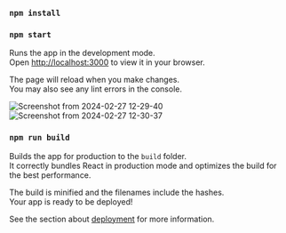 ### `npm install`

### `npm start`

Runs the app in the development mode.\
Open [http://localhost:3000](http://localhost:3000) to view it in your browser.

The page will reload when you make changes.\
You may also see any lint errors in the console.

![Screenshot from 2024-02-27 12-29-40](https://github.com/Rajkumarkanthasamy/login_page/assets/143165337/ecd0ee41-6967-444d-817f-1d8b411e2eaa)
![Screenshot from 2024-02-27 12-30-37](https://github.com/Rajkumarkanthasamy/login_page/assets/143165337/4e4e369f-8d5e-4cf1-aa80-d409fe29b347)



### `npm run build`

Builds the app for production to the `build` folder.\
It correctly bundles React in production mode and optimizes the build for the best performance.

The build is minified and the filenames include the hashes.\
Your app is ready to be deployed!

See the section about [deployment](https://facebook.github.io/create-react-app/docs/deployment) for more information.

